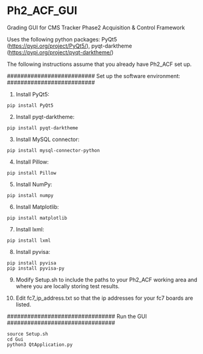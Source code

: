 # Ph2_ACF_GUI
Grading GUI for CMS Tracker Phase2 Acquisition &amp; Control Framework

Uses the following python packages: PyQt5 (https://pypi.org/project/PyQt5/), pyqt-darktheme (https://pypi.org/project/pyqt-darktheme/)

The following instructions assume that you already have Ph2_ACF set up.

##########################
Set up the software environment:
##########################

1. Install PyQt5:
```
pip install PyQt5
```

2. Install pyqt-darktheme:
```
pip install pyqt-darktheme
```

3. Install MySQL connector:
```
pip install mysql-connector-python
```

4. Install Pillow:
```
pip install Pillow
```

5. Install NumPy:
```
pip install numpy
```

6. Install Matplotlib:
```
pip install matplotlib
```

7. Install lxml:
```
pip install lxml
```
8. Install pyvisa:
```
pip install pyvisa
pip install pyvisa-py
```
9. Modify Setup.sh to include the paths to your Ph2_ACF working area and where you are locally storing test results.

10. Edit fc7_ip_address.txt so that the ip addresses for your fc7 boards are listed.


################################
Run the GUI
################################

```
source Setup.sh
cd Gui
python3 QtApplication.py
```

